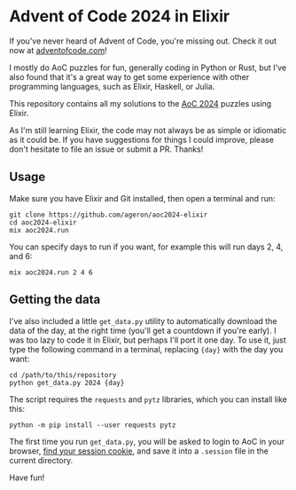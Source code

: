 # Advent of Code 2024 in Elixir

If you've never heard of Advent of Code, you're missing out. Check it out now at [adventofcode.com](https://adventofcode.com/about)!

I mostly do AoC puzzles for fun, generally coding in Python or Rust, but I've also found that it's a great way to get some experience with other programming languages, such as Elixir, Haskell, or Julia.

This repository contains all my solutions to the [AoC 2024](https://adventofcode.com/2024) puzzles using Elixir.

As I'm still learning Elixir, the code may not always be as simple or idiomatic as it could be. If you have suggestions for things I could improve, please don't hesitate to file an issue or submit a PR. Thanks!

## Usage

Make sure you have Elixir and Git installed, then open a terminal and run:

```shell
git clone https://github.com/ageron/aoc2024-elixir
cd aoc2024-elixir
mix aoc2024.run
```

You can specify days to run if you want, for example this will run days 2, 4, and 6:

```
mix aoc2024.run 2 4 6
```

## Getting the data

I've also included a little `get_data.py` utility to automatically download the data of the day, at the right time (you'll get a countdown if you're early). I was too lazy to code it in Elixir, but perhaps I'll port it one day. To use it, just type the following command in a terminal, replacing `{day}` with the day you want:

```
cd /path/to/this/repository
python get_data.py 2024 {day}
```

The script requires the `requests` and `pytz` libraries, which you can install like this:

```
python -m pip install --user requests pytz
```

The first time you run `get_data.py`, you will be asked to login to AoC in your browser, [find your session cookie](https://github.com/wimglenn/advent-of-code-wim/issues/1), and save it into a `.session` file in the current directory.

Have fun!
